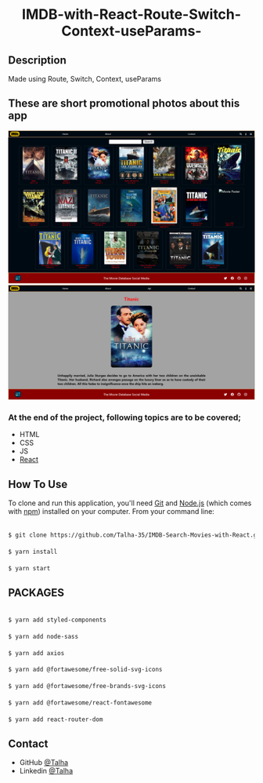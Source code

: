 <h1 align="center">IMDB-with-React-Route-Switch-Context-useParams-</h1>

## Description

Made using Route, Switch, Context, useParams

## These are short promotional photos about this app

<img src= "Screenshot1.png" width =900 > <img src= "Screenshot2.png" width =900 >

### At the end of the project, following topics are to be covered;

- HTML
- CSS
- JS
- [React](https://reactjs.org/)


## How To Use

To clone and run this application, you'll need [Git](https://git-scm.com) and [Node.js](https://nodejs.org/en/download/) (which comes with [npm](http://npmjs.com)) installed on your computer. From your command line:

```bash

$ git clone https://github.com/Talha-35/IMDB-Search-Movies-with-React.git

$ yarn install

$ yarn start
```

## PACKAGES

```bash

$ yarn add styled-components

$ yarn add node-sass

$ yarn add axios

$ yarn add @fortawesome/free-solid-svg-icons

$ yarn add @fortawesome/free-brands-svg-icons

$ yarn add @fortawesome/react-fontawesome

$ yarn add react-router-dom

```

## Contact

- GitHub [@Talha](https://github.com/Talha-35)
- Linkedin [@Talha](https://www.linkedin.com/in/talha-%C3%BClk%C3%BCmen-4854391b8/)

